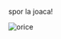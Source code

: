 spor la joaca!

![orice](https://github.com/MirceaOvidiu/CleanCoding-GIT-PA/blob/main/debugging_lore.jpg)
